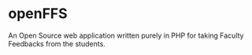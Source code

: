 # openFFS
An Open Source web application written purely in PHP for taking Faculty Feedbacks from the students.
